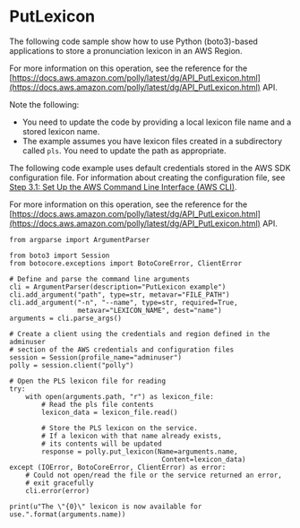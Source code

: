 # PutLexicon<a name="PutLexiconSamplePython"></a>

The following code sample show how to use Python \(boto3\)\-based applications to store a pronunciation lexicon in an AWS Region\.

For more information on this operation, see the reference for the [https://docs.aws.amazon.com/polly/latest/dg/API_PutLexicon.html](https://docs.aws.amazon.com/polly/latest/dg/API_PutLexicon.html) API\. 

Note the following:
+ You need to update the code by providing a local lexicon file name and a stored lexicon name\.
+ The example assumes you have lexicon files created in a subdirectory called `pls`\. You need to update the path as appropriate\.

The following code example uses default credentials stored in the AWS SDK configuration file\. For information about creating the configuration file, see [Step 3\.1: Set Up the AWS Command Line Interface \(AWS CLI\)](setup-aws-cli.md)\. 

For more information on this operation, see the reference for the [https://docs.aws.amazon.com/polly/latest/dg/API_PutLexicon.html](https://docs.aws.amazon.com/polly/latest/dg/API_PutLexicon.html) API\. 



```
from argparse import ArgumentParser

from boto3 import Session
from botocore.exceptions import BotoCoreError, ClientError

# Define and parse the command line arguments
cli = ArgumentParser(description="PutLexicon example")
cli.add_argument("path", type=str, metavar="FILE_PATH")
cli.add_argument("-n", "--name", type=str, required=True,
                 metavar="LEXICON_NAME", dest="name")
arguments = cli.parse_args()

# Create a client using the credentials and region defined in the adminuser
# section of the AWS credentials and configuration files
session = Session(profile_name="adminuser")
polly = session.client("polly")

# Open the PLS lexicon file for reading
try:
    with open(arguments.path, "r") as lexicon_file:
        # Read the pls file contents
        lexicon_data = lexicon_file.read()

        # Store the PLS lexicon on the service.
        # If a lexicon with that name already exists,
        # its contents will be updated
        response = polly.put_lexicon(Name=arguments.name,
                                      Content=lexicon_data)
except (IOError, BotoCoreError, ClientError) as error:
    # Could not open/read the file or the service returned an error,
    # exit gracefully
    cli.error(error)

print(u"The \"{0}\" lexicon is now available for use.".format(arguments.name))
```

